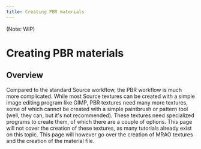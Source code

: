```yaml
---
title: Creating PBR materials
---
```

(Note: WIP)
# Creating PBR materials
## Overview
Compared to the standard Source workflow, the PBR workflow is much more complicated. While most Source textures can be created with a simple image editing program like GIMP, PBR textures need many more textures, some of which cannot be created with a simple paintbrush or pattern tool (well, they can, but it's not recommended). These textures need specialized programs to create them, of which there are a couple of options. This page will not cover the creation of these textures, as many tutorials already exist on this topic. This page will however go over the creation of MRAO textures and the creation of the material file.
